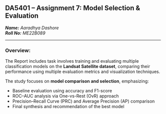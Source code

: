 ## DA5401 – Assignment 7: Model Selection & Evaluation

***Name:** Aaradhya Dashore* <br>
***Roll No:** ME22B089*

---

### Overview:
The Report includes task involves training and evaluating multiple classification models on the **Landsat Satellite dataset**, comparing their performance using multiple evaluation metrics and visualization techniques.

The study focuses on **model comparison and selection**, emphasizing:
- Baseline evaluation using accuracy and F1-score  
- ROC–AUC analysis via One-vs-Rest (OvR) approach  
- Precision–Recall Curve (PRC) and Average Precision (AP) comparison  
- Final synthesis and recommendation of the best model  
